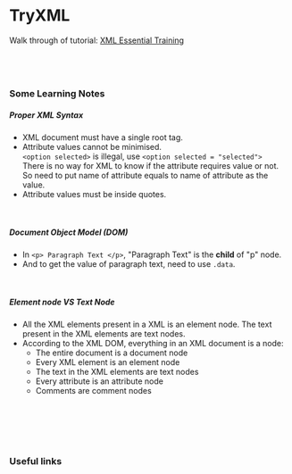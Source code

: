 # TryXML
Walk through of tutorial: [XML Essential Training](https://www.linkedin.com/learning-login/share?forceAccount=false&redirect=https%3A%2F%2Fwww.linkedin.com%2Flearning%2Fxml-essential-training-2%3Ftrk%3Dshare_ent_url)

&nbsp;
----
### Some Learning Notes ###

##### Proper XML Syntax ##### 
* XML document must have a single root tag. 
* Attribute values cannot be minimised.   
`<option selected>` is illegal, use `<option selected = "selected">`  
There is no way for XML to know if the attribute requires value or not.   
So need to put name of attribute equals to name of attribute as the value. 
* Attribute values must be inside quotes. 

&nbsp;

##### Document Object Model (DOM) #####
* In `<p> Paragraph Text </p>`, "Paragraph Text" is the **child** of "p" node. 
* And to get the value of paragraph text, need to use `.data`. 

&nbsp;

##### Element node VS Text Node ##### 
* All the XML elements present in a XML is an element node. The text present in the XML elements are text nodes.
* According to the XML DOM, everything in an XML document is a node:  
  * The entire document is a document node
  * Every XML element is an element node
  * The text in the XML elements are text nodes
  * Every attribute is an attribute node
  * Comments are comment nodes

&nbsp;

&nbsp;
----
### Useful links ###
